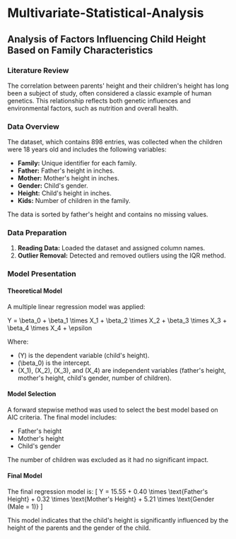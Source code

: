 # Multivariate-Statistical-Analysis
## Analysis of Factors Influencing Child Height Based on Family Characteristics

### Literature Review
The correlation between parents' height and their children's height has long been a subject of study, often considered a classic example of human genetics. This relationship reflects both genetic influences and environmental factors, such as nutrition and overall health.

### Data Overview
The dataset, which contains 898 entries, was collected when the children were 18 years old and includes the following variables:
- **Family:** Unique identifier for each family.
- **Father:** Father's height in inches.
- **Mother:** Mother's height in inches.
- **Gender:** Child's gender.
- **Height:** Child's height in inches.
- **Kids:** Number of children in the family.

The data is sorted by father's height and contains no missing values.

### Data Preparation
1. **Reading Data:** Loaded the dataset and assigned column names.
2. **Outlier Removal:** Detected and removed outliers using the IQR method.

### Model Presentation

#### Theoretical Model
A multiple linear regression model was applied:

Y = \beta_0 + \beta_1 \times X_1 + \beta_2 \times X_2 + \beta_3 \times X_3 + \beta_4 \times X_4 + \epsilon

Where:
- \(Y\) is the dependent variable (child's height).
- \(\beta_0\) is the intercept.
- \(X_1\), \(X_2\), \(X_3\), and \(X_4\) are independent variables (father's height, mother's height, child's gender, number of children).

#### Model Selection
A forward stepwise method was used to select the best model based on AIC criteria. The final model includes:
- Father's height
- Mother's height
- Child's gender

The number of children was excluded as it had no significant impact.

#### Final Model
The final regression model is:
\[
Y = 15.55 + 0.40 \times \text{Father's Height} + 0.32 \times \text{Mother's Height} + 5.21 \times \text{Gender (Male = 1)}
\]

This model indicates that the child's height is significantly influenced by the height of the parents and the gender of the child.


